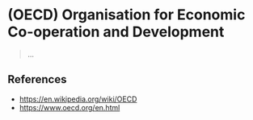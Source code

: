 # (OECD) Organisation for Economic Co-operation and Development

> ...

## References

- https://en.wikipedia.org/wiki/OECD
- https://www.oecd.org/en.html